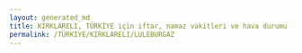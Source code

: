 ```yaml
---
layout: generated_md
title: KIRKLARELI, TÜRKİYE için iftar, namaz vakitleri ve hava durumu - ilçe/eyalet seç
permalink: /TÜRKİYE/KIRKLARELI/LULEBURGAZ
---
```


<script type="text/javascript">
  var country = TÜRKİYE;
  var city = KIRKLARELI;
  var state = LULEBURGAZ;
  var lat = 72;
  var lon = 21;
</script>
